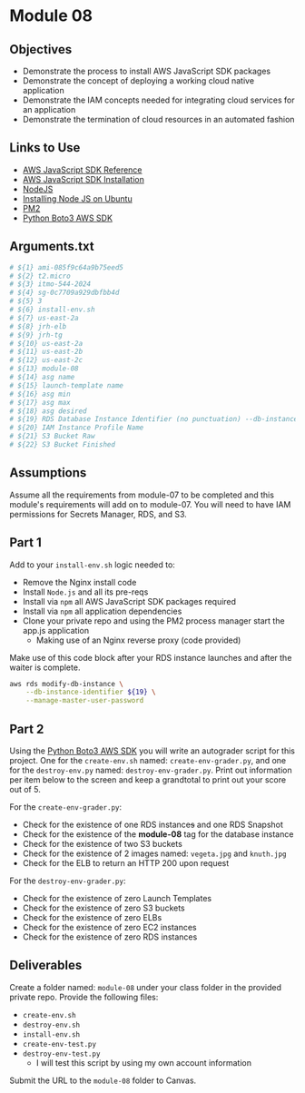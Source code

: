 # Module 08

## Objectives

* Demonstrate the process to install AWS JavaScript SDK packages
* Demonstrate the concept of deploying a working cloud native application
* Demonstrate the IAM concepts needed for integrating cloud services for an application
* Demonstrate the termination of cloud resources in an automated fashion

## Links to Use

* [AWS JavaScript SDK Reference](https://docs.aws.amazon.com/AWSJavaScriptSDK/v3/latest/ "AWS JavaScript SDK Reference")
* [AWS JavaScript SDK Installation](https://docs.aws.amazon.com/sdk-for-javascript/v3/developer-guide/getting-started.html "AWS JavaScript SDK Installation")
* [NodeJS](https://nodejs.org/en "NodeJS")
* [Installing Node JS on Ubuntu](https://github.com/nodesource/distributions#using-ubuntu-nodejs-20 "Installing Node JS on Ubuntu")
* [PM2](https://pm2.keymetrics.io/ "PM2 service manager for JavaScript applications")
* [Python Boto3 AWS SDK](https://boto3.amazonaws.com/v1/documentation/api/latest/index.html "Python Boto3 AWS SDK")

## Arguments.txt

```bash
# ${1} ami-085f9c64a9b75eed5
# ${2} t2.micro
# ${3} itmo-544-2024
# ${4} sg-0c7709a929dbfbb4d
# ${5} 3
# ${6} install-env.sh
# ${7} us-east-2a
# ${8} jrh-elb
# ${9} jrh-tg
# ${10} us-east-2a
# ${11} us-east-2b
# ${12} us-east-2c
# ${13} module-08
# ${14} asg name
# ${15} launch-template name
# ${16} asg min
# ${17} asg max
# ${18} asg desired
# ${19} RDS Database Instance Identifier (no punctuation) --db-instance-identifier
# ${20} IAM Instance Profile Name
# ${21} S3 Bucket Raw
# ${22} S3 Bucket Finished
```

## Assumptions

Assume all the requirements from module-07 to be completed and this module's requirements will add on to module-07. You will need to have IAM permissions for Secrets Manager, RDS, and S3.

## Part 1

Add to your `install-env.sh` logic needed to:

* Remove the Nginx install code
* Install `Node.js` and all its pre-reqs
* Install via `npm` all AWS JavaScript SDK packages required
* Install via `npm` all application dependencies
* Clone your private repo and using the PM2 process manager start the app.js application
  * Making use of an Nginx reverse proxy (code provided)

Make use of this code block after your RDS instance launches and after the waiter is complete.

```bash
aws rds modify-db-instance \
    --db-instance-identifier ${19} \
    --manage-master-user-password
```

## Part 2

Using the [Python Boto3 AWS SDK](https://boto3.amazonaws.com/v1/documentation/api/latest/index.html "Python Boto3 AWS SDK") you will write an autograder script for this project. One for the `create-env.sh` named: `create-env-grader.py`, and one for the `destroy-env.py` named: `destroy-env-grader.py`. Print out information per item below to the screen and keep a grandtotal to print out your score out of 5.

For the `create-env-grader.py`:

* Check for the existence of one RDS instance~~s~~ and one RDS Snapshot
* Check for the existence of the **module-08** tag for the database instance
* Check for the existence of two S3 buckets
* Check for the existence of 2 images named: `vegeta.jpg` and `knuth.jpg` 
* Check for the ELB to return an HTTP 200 upon request

For the `destroy-env-grader.py`:

* Check for the existence of zero Launch Templates
* Check for the existence of zero S3 buckets
* Check for the existence of zero ELBs
* Check for the existence of zero EC2 instances
* Check for the existence of zero RDS instances

## Deliverables

Create a folder named: `module-08` under your class folder in the provided private repo. Provide the following files:

* `create-env.sh`
* `destroy-env.sh`
* `install-env.sh`
* `create-env-test.py`
* `destroy-env-test.py`
  * I will test this script by using my own account information

Submit the URL to the `module-08` folder to Canvas.
